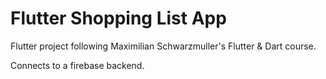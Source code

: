# Flutter Shopping List App

Flutter project following Maximilian Schwarzmuller's Flutter & Dart course.

Connects to a firebase backend.